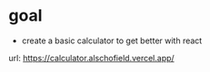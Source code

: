 # goal
- create a basic calculator to get better with react

url: https://calculator.alschofield.vercel.app/
